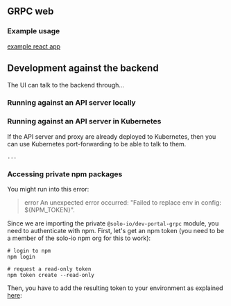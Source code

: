 ## GRPC web

### Example usage

[example react app](https://github.com/improbable-eng/grpc-web/tree/master/client/grpc-web-react-example)

## Development against the backend

The UI can talk to the backend through...

### Running against an API server locally

### Running against an API server in Kubernetes

If the API server and proxy are already deployed to Kubernetes, then you can use Kubernetes port-forwarding
to be able to talk to them.

```
...
```

### Accessing private npm packages
You might run into this error:
> error An unexpected error occurred: "Failed to replace env in config: ${NPM_TOKEN}".

Since we are importing the private `@solo-io/dev-portal-grpc` module, you need to authenticate with npm.
First, let's get an npm token (you need to be a member of the solo-io npm org for this to work):

```
# login to npm
npm login

# request a read-only token
npm token create --read-only

```

Then, you have to add the resulting token to your environment as explained 
[here](https://docs.npmjs.com/using-private-packages-in-a-ci-cd-workflow):